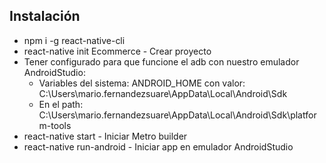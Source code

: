 Instalación
------------
-	npm i -g react-native-cli
-	react-native init Ecommerce - Crear proyecto
-   Tener configurado para que funcione el adb con nuestro emulador AndroidStudio:
    -	Variables del sistema: ANDROID_HOME con valor: C:\Users\mario.fernandezsuare\AppData\Local\Android\Sdk
    -	En el path: C:\Users\mario.fernandezsuare\AppData\Local\Android\Sdk\platform-tools
-    react-native start - Iniciar Metro builder
-    react-native run-android - Iniciar app en emulador AndroidStudio

